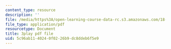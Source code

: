 ```yaml
---
content_type: resource
description: ''
file: /media/https%3A/open-learning-course-data-rc.s3.amazonaws.com/18-085-computational-science-and-engineering-i-fall-2008/5c96ab1140240f0226b9dc8ddeb6f5e9_11y8_XTbwGo.pdf
file_type: application/pdf
resourcetype: Document
title: 3play pdf file
uid: 5c96ab11-4024-0f02-26b9-dc8ddeb6f5e9
---
```

